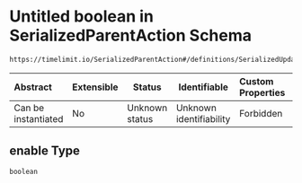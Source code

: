 # Untitled boolean in SerializedParentAction Schema

```txt
https://timelimit.io/SerializedParentAction#/definitions/SerializedUpdateEnableActivityLevelBlockingAction/properties/enable
```




| Abstract            | Extensible | Status         | Identifiable            | Custom Properties | Additional Properties | Access Restrictions | Defined In                                                                                        |
| :------------------ | ---------- | -------------- | ----------------------- | :---------------- | --------------------- | ------------------- | ------------------------------------------------------------------------------------------------- |
| Can be instantiated | No         | Unknown status | Unknown identifiability | Forbidden         | Allowed               | none                | [SerializedParentAction.schema.json\*](SerializedParentAction.schema.json "open original schema") |

## enable Type

`boolean`
